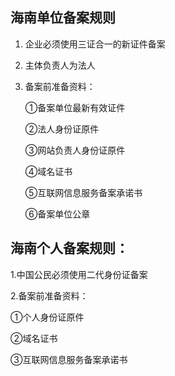 ## 海南单位备案规则

1. 企业必须使用三证合一的新证件备案

2. 主体负责人为法人

3. 备案前准备资料：

   ①备案单位最新有效证件

   ②法人身份证原件

   ③网站负责人身份证原件

   ④域名证书
   
   ⑤互联网信息服务备案承诺书
   
   ⑥备案单位公章
   

## 海南个人备案规则：

1.中国公民必须使用二代身份证备案

2.备案前准备资料：

   ①个人身份证原件

   ②域名证书

   ③互联网信息服务备案承诺书
  
  
